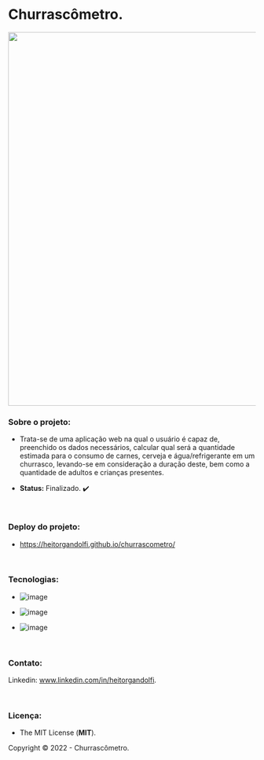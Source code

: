 # Churrascômetro.

<div align="center">
 
<img src="https://user-images.githubusercontent.com/113437603/203646420-c2172730-eac8-45c5-af7e-de1a5e6df1fd.png" width="760px">
 
 </div>

### **Sobre o projeto:**

- Trata-se de uma aplicação web na qual o usuário é capaz de, preenchido os dados necessários, calcular qual será a quantidade estimada para o consumo de carnes, cerveja e água/refrigerante em um churrasco, levando-se em consideração a duração deste, bem como a quantidade de adultos e crianças presentes.

- **Status:** Finalizado. :heavy_check_mark:

<br>

### **Deploy do projeto:**

- https://heitorgandolfi.github.io/churrascometro/

<br>


### **Tecnologias:**

- ![image](https://img.shields.io/badge/JavaScript-F7DF1E?style=for-the-badge&logo=javascript&logoColor=black
)

- ![image](https://img.shields.io/badge/HTML5-E34F26?style=for-the-badge&logo=html5&logoColor=white
)
- ![image](https://img.shields.io/badge/CSS3-1572B6?style=for-the-badge&logo=css3&logoColor=white
)

<br>

### **Contato:**

Linkedin: www.linkedin.com/in/heitorgandolfi.


<br>

### **Licença:**

- The MIT License (**MIT**).

Copyright ©️ 2022 - Churrascômetro.
 
